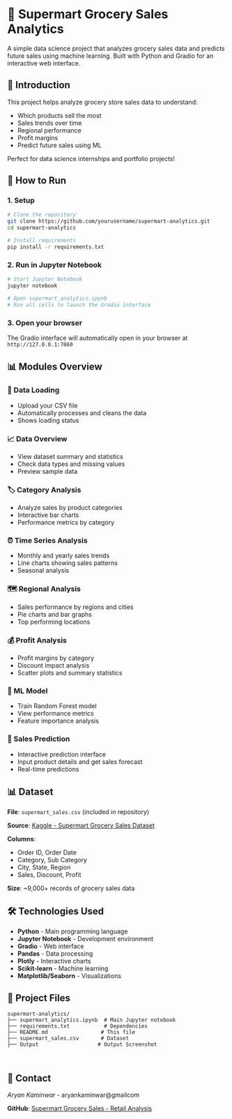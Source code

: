 # 🛒 Supermart Grocery Sales Analytics

A simple data science project that analyzes grocery sales data and predicts future sales using machine learning. Built with Python and Gradio for an interactive web interface.

## 📖 Introduction

This project helps analyze grocery store sales data to understand:
- Which products sell the most
- Sales trends over time
- Regional performance
- Profit margins
- Predict future sales using ML

Perfect for data science internships and portfolio projects!

## 🚀 How to Run

### 1. Setup
```bash
# Clone the repository
git clone https://github.com/yourusername/supermart-analytics.git
cd supermart-analytics

# Install requirements
pip install -r requirements.txt
```

### 2. Run in Jupyter Notebook
```bash
# Start Jupyter Notebook
jupyter notebook

# Open supermart_analytics.ipynb
# Run all cells to launch the Gradio interface
```

### 3. Open your browser
The Gradio interface will automatically open in your browser at `http://127.0.0.1:7860`

## 📊 Modules Overview

### 📁 Data Loading
- Upload your CSV file
- Automatically processes and cleans the data
- Shows loading status

### 📈 Data Overview
- View dataset summary and statistics
- Check data types and missing values
- Preview sample data

### 🏷️ Category Analysis
- Analyze sales by product categories
- Interactive bar charts
- Performance metrics by category

### ⏰ Time Series Analysis
- Monthly and yearly sales trends
- Line charts showing sales patterns
- Seasonal analysis

### 🗺️ Regional Analysis
- Sales performance by regions and cities
- Pie charts and bar graphs
- Top performing locations

### 💰 Profit Analysis
- Profit margins by category
- Discount impact analysis
- Scatter plots and summary statistics

### 🤖 ML Model
- Train Random Forest model
- View performance metrics
- Feature importance analysis

### 🔮 Sales Prediction
- Interactive prediction interface
- Input product details and get sales forecast
- Real-time predictions

## 📊 Dataset

**File**: `supermart_sales.csv` (included in repository)

**Source**: [Kaggle - Supermart Grocery Sales Dataset](https://www.kaggle.com/datasets/mohamedharris/supermart-grocery-sales-retail-analytics-dataset)

**Columns**:
- Order ID, Order Date
- Category, Sub Category
- City, State, Region
- Sales, Discount, Profit

**Size**: ~9,000+ records of grocery sales data

## 🛠️ Technologies Used

- **Python** - Main programming language
- **Jupyter Notebook** - Development environment
- **Gradio** - Web interface
- **Pandas** - Data processing
- **Plotly** - Interactive charts
- **Scikit-learn** - Machine learning
- **Matplotlib/Seaborn** - Visualizations

## 📁 Project Files

```
supermart-analytics/
├── supermart_analytics.ipynb  # Main Jupyter notebook
├── requirements.txt           # Dependencies
├── README.md                 # This file
├── supermart_sales.csv       # Dataset
├── Output                   # Output Screenshot

             
```

## 📧 Contact

*Aryan Kaminwar* - aryankaminwar@gmailcom

**GitHub**: [Supermart Grocery Sales - Retail Analysis ](https://github.com/ARI-create193/Supermart-Grocery-Sales---Retail-Analytics/tree/main)
